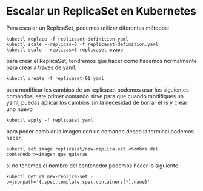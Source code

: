 # Escalar un ReplicaSet en Kubernetes

Para escalar un ReplicaSet, podemos utilizar diferentes métodos:

```shell
kubectl replace -f replicaset-definition.yaml
kubectl scale --replicas=6 -f replicaset-definition.yaml
kubectl scale --replicas=6 replicaset myapp
```

para crear el ReplicaSet, tendremos que hacer como hacemos normalmente para crear a traves de yaml.

```shell
kubectl create -f replicaset-01.yaml
```

para modificar los cambios de un replicaset podemos usar los siguientes comandos, este primer comando sirve para que cuando modifiques un yaml, puedas aplicar los cambios sin la necesidad de borrar el rs y crear uno nuevo

```shell
kubectl apply -f replicaset.yaml
```

para poder cambiar la imagen con un comando desde la terminal podemos hacer,

```shell
kubectl set image replicaset/new-replica-set <nombre del contenedor>=imagen que quieras
```

si no tenemos el nombre del contenedor podemos hacer lo siguiente.

```shell
kubectl get rs new-replica-set -o=jsonpath='{.spec.template.spec.containers[*].name}'
```
